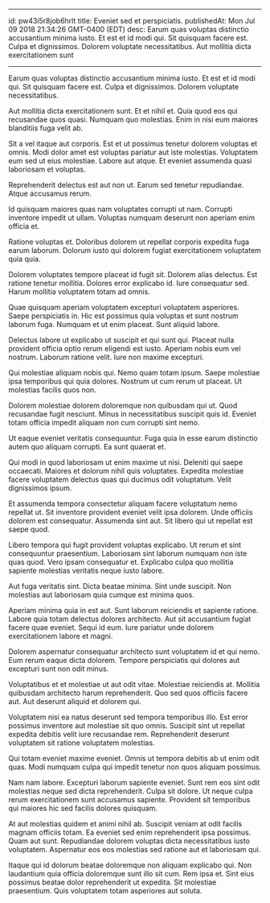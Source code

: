 
---
id: pw43i5r8job6hrlt
title: Eveniet sed et perspiciatis.
publishedAt: Mon Jul 09 2018 21:34:26 GMT-0400 (EDT)
desc: Earum quas voluptas distinctio accusantium minima iusto. Et est et id modi qui. Sit quisquam facere est. Culpa et dignissimos. Dolorem voluptate necessitatibus. Aut mollitia dicta exercitationem sunt

---



Earum quas voluptas distinctio accusantium minima iusto. Et est et id modi qui. Sit quisquam facere est. Culpa et dignissimos. Dolorem voluptate necessitatibus.
 Aut mollitia dicta exercitationem sunt. Et et nihil et. Quia quod eos qui recusandae quos quasi. Numquam quo molestias. Enim in nisi eum maiores blanditiis fuga velit ab.
 Sit a vel itaque aut corporis. Est et ut possimus tenetur dolorem voluptas et omnis. Modi dolor amet est voluptas pariatur aut iste molestias. Voluptatem eum sed ut eius molestiae. Labore aut atque. Et eveniet assumenda quasi laboriosam et voluptas.


Reprehenderit delectus est aut non ut. Earum sed tenetur repudiandae. Atque accusamus rerum.
 Id quisquam maiores quas nam voluptates corrupti ut nam. Corrupti inventore impedit ut ullam. Voluptas numquam deserunt non aperiam enim officia et.
 Ratione voluptas et. Doloribus dolorem ut repellat corporis expedita fuga earum laborum. Dolorum iusto qui dolorem fugiat exercitationem voluptatem quia quia.


Dolorem voluptates tempore placeat id fugit sit. Dolorem alias delectus. Est ratione tenetur mollitia. Dolores error explicabo id. Iure consequatur sed. Harum mollitia voluptatem totam ad omnis.
 Quae quisquam aperiam voluptatem excepturi voluptatem asperiores. Saepe perspiciatis in. Hic est possimus quia voluptas et sunt nostrum laborum fuga. Numquam et ut enim placeat. Sunt aliquid labore.
 Delectus labore ut explicabo ut suscipit et qui sunt qui. Placeat nulla provident officia optio rerum eligendi est iusto. Aperiam nobis eum vel nostrum. Laborum ratione velit. Iure non maxime excepturi.


Qui molestiae aliquam nobis qui. Nemo quam totam ipsum. Saepe molestiae ipsa temporibus qui quia dolores. Nostrum ut cum rerum ut placeat. Ut molestias facilis quos non.
 Dolorem molestiae dolorem doloremque non quibusdam qui ut. Quod recusandae fugit nesciunt. Minus in necessitatibus suscipit quis id. Eveniet totam officia impedit aliquam non cum corrupti sint nemo.
 Ut eaque eveniet veritatis consequuntur. Fuga quia in esse earum distinctio autem quo aliquam corrupti. Ea sunt quaerat et.


Qui modi in quod laboriosam ut enim maxime ut nisi. Deleniti qui saepe occaecati. Maiores et dolorum nihil quis voluptates. Expedita molestiae facere voluptatem delectus quas qui ducimus odit voluptatum. Velit dignissimos ipsum.
 Et assumenda tempora consectetur aliquam facere voluptatum nemo repellat ut. Sit inventore provident eveniet velit ipsa dolorem. Unde officiis dolorem est consequatur. Assumenda sint aut. Sit libero qui ut repellat est saepe quod.
 Libero tempora qui fugit provident voluptas explicabo. Ut rerum et sint consequuntur praesentium. Laboriosam sint laborum numquam non iste quas quod. Vero ipsam consequatur et. Explicabo culpa quo mollitia sapiente molestias veritatis neque iusto labore.


Aut fuga veritatis sint. Dicta beatae minima. Sint unde suscipit. Non molestias aut laboriosam quia cumque est minima quos.
 Aperiam minima quia in est aut. Sunt laborum reiciendis et sapiente ratione. Labore quia totam delectus dolores architecto. Aut sit accusantium fugiat facere quae eveniet. Sequi id eum. Iure pariatur unde dolorem exercitationem labore et magni.
 Dolorem aspernatur consequatur architecto sunt voluptatem id et qui nemo. Eum rerum eaque dicta dolorem. Tempore perspiciatis qui dolores aut excepturi sunt non odit minus.


Voluptatibus et et molestiae ut aut odit vitae. Molestiae reiciendis at. Mollitia quibusdam architecto harum reprehenderit. Quo sed quos officiis facere aut. Aut deserunt aliquid et dolorem qui.
 Voluptatem nisi ea natus deserunt sed tempora temporibus illo. Est error possimus inventore aut molestiae sit quo omnis. Suscipit sint ut repellat expedita debitis velit iure recusandae rem. Reprehenderit deserunt voluptatem sit ratione voluptatem molestias.
 Qui totam eveniet maxime eveniet. Omnis ut tempora debitis ab ut enim odit quas. Modi numquam culpa qui impedit tenetur non quos aliquam possimus.


Nam nam labore. Excepturi laborum sapiente eveniet. Sunt rem eos sint odit molestias neque sed dicta reprehenderit. Culpa sit dolore. Ut neque culpa rerum exercitationem sunt accusamus sapiente. Provident sit temporibus qui maiores hic sed facilis dolores quisquam.
 At aut molestias quidem et animi nihil ab. Suscipit veniam at odit facilis magnam officiis totam. Ea eveniet sed enim reprehenderit ipsa possimus. Quam aut sunt. Repudiandae dolorem voluptas dicta necessitatibus iusto voluptatem. Aspernatur eos eos molestias sed ratione aut et laboriosam qui.
 Itaque qui id dolorum beatae doloremque non aliquam explicabo qui. Non laudantium quia officia doloremque sunt illo sit cum. Rem ipsa et. Sint eius possimus beatae dolor reprehenderit ut expedita. Sit molestiae praesentium. Quis voluptatem totam asperiores aut soluta.

